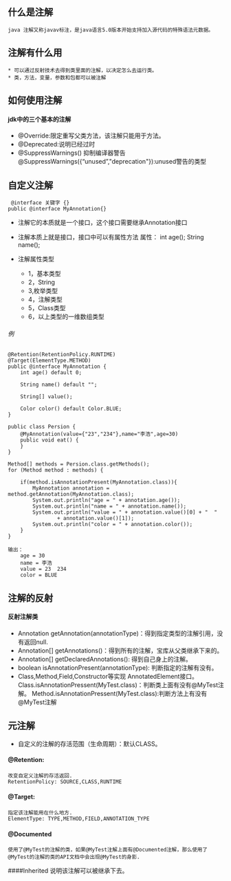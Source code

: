 ## 什么是注解
	java 注解又称javav标注，是java语言5.0版本开始支持加入源代码的特殊语法元数据。 

## 注解有什么用
	* 可以通过反射技术去得到类里面的注解，以决定怎么去运行类。
	* 类，方法，变量，参数和包都可以被注解

## 如何使用注解
#### jdk中的三个基本的注解
* @Override:限定重写父类方法，该注解只能用于方法。
* @Deprecated:说明已经过时
* @SuppressWarnings() 抑制编译器警告
	@SuppressWarnings({“unused”,"deprecation"}):unused警告的类型 

## 自定义注解
	 @interface 关键字 {}
	public @interface MyAnnotation{} 	

* 注解它的本质就是一个接口，这个接口需要继承Annotation接口
* 注解本质上就是接口，接口中可以有属性方法
	属性： int age();  String name();

* 注解属性类型
	* 1，基本类型
	* 2，String
	* 3,枚举类型
	* 4，注解类型
	* 5，Class类型
	* 6，以上类型的一维数组类型

###### 例
	@Retention(RetentionPolicy.RUNTIME)
	@Target(ElementType.METHOD)
	public @interface MyAnnotation {
		int age() default 0;

		String name() default "";

		String[] value();
		
		Color color() default Color.BLUE;
	}

	public class Persion {
		@MyAnnotation(value={"23","234"},name="李浩",age=30)
		public void eat() {
		}
	}

	Method[] methods = Persion.class.getMethods();
	for (Method method : methods) {
		
		if(method.isAnnotationPresent(MyAnnotation.class)){
			MyAnnotation annotation = method.getAnnotation(MyAnnotation.class);
			System.out.println("age = " + annotation.age());
			System.out.println("name = " + annotation.name());
			System.out.println("value = " + annotation.value()[0] + "  "
					+ annotation.value()[1]);
			System.out.println("color = " + annotation.color());
		}
	}

	输出：
		age = 30
		name = 李浩
		value = 23  234
		color = BLUE

## 注解的反射
#### 反射注解类
* Annotation getAnnotation(annotationType)：得到指定类型的注解引用，没有返回null.
* Annotation[] getAnnotations()：得到所有的注解，宝库从父类继承下来的。
* Annotation[] getDeclaredAnnotations(): 得到自己身上的注解。
* boolean isAnnotationPresent(annotationType): 判断指定的注解有没有。
* Class,Method,Field,Constructor等实现 AnnotatedElement接口。
	Class.isAnnotationPressent(MyTest.class)：判断类上面有没有@MyTest注解。
	Method.isAnnotationPressent(MyTest.class):判断方法上有没有@MyTest注解

## 元注解
* 自定义的注解的存活范围（生命周期）：默认CLASS。
#### @Retention:
	改变自定义注解的存活返回.
	RetentionPolicy: SOURCE,CLASS,RUNTIME
#### @Target: 
	指定该注解能用在什么地方.
	ElementType: TYPE,METHOD,FIELD,ANNOTATION_TYPE
#### @Documented
	使用了@MyTest的注解的类，如果@MyTest注解上面有@Documented注解，那么使用了@MyTest的注解的类的API文档中会出现@MyTest的身影.
####Inherited
	说明该注解可以被继承下去。	























